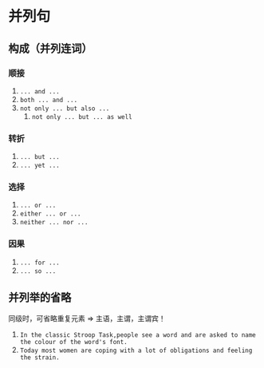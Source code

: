 # 并列句

## 构成（并列连词）
### 顺接
1. `... and ...`
2. `both ... and ...`
3. `not only ... but also ...`
	1. `not only ... but ... as well`
### 转折
1. `... but ...`
2. `... yet ...`
### 选择
1. `... or ...`
2. `either ... or ...`
3. `neither ... nor ...`
### 因果
1. `... for ...`
2. `... so ...`

## 并列举的省略
同级时，可省略重复元素 => 主语，主谓，主谓宾！
1. `In the classic Stroop Task,people see a word and are asked to name the colour of the word's font.`
2. `Today most women are coping with a lot of obligations and feeling the strain.`
